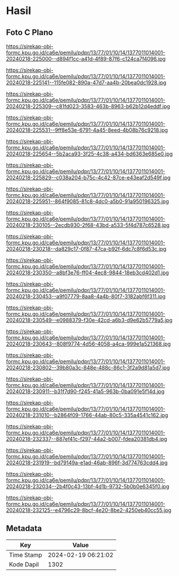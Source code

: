 # Hasil

## Foto C Plano

https://sirekap-obj-formc.kpu.go.id/ca6e/pemilu/pdpr/13/77/01/10/14/1377011014001-20240218-225000--d894f1cc-a41d-4f89-87f6-c124ca7f4096.jpg

https://sirekap-obj-formc.kpu.go.id/ca6e/pemilu/pdpr/13/77/01/10/14/1377011014001-20240218-225141--115fe082-890a-47d7-aa4b-20bea0dc1928.jpg

https://sirekap-obj-formc.kpu.go.id/ca6e/pemilu/pdpr/13/77/01/10/14/1377011014001-20240218-225309--c81fd023-3583-463b-8963-b62b12d4eddf.jpg

https://sirekap-obj-formc.kpu.go.id/ca6e/pemilu/pdpr/13/77/01/10/14/1377011014001-20240218-225531--9ff8e53e-6791-4a45-8eed-4b08b76c9218.jpg

https://sirekap-obj-formc.kpu.go.id/ca6e/pemilu/pdpr/13/77/01/10/14/1377011014001-20240218-225654--5b2aca93-3f25-4c38-a434-bd6363e685e0.jpg

https://sirekap-obj-formc.kpu.go.id/ca6e/pemilu/pdpr/13/77/01/10/14/1377011014001-20240218-225829--c038a204-b75c-4c42-87ce-e43eaf2d549f.jpg

https://sirekap-obj-formc.kpu.go.id/ca6e/pemilu/pdpr/13/77/01/10/14/1377011014001-20240218-225951--864f9085-81c8-4dc0-a5b0-91a950196325.jpg

https://sirekap-obj-formc.kpu.go.id/ca6e/pemilu/pdpr/13/77/01/10/14/1377011014001-20240218-230105--2ecdb930-2f68-43bd-a533-5f4d787c6528.jpg

https://sirekap-obj-formc.kpu.go.id/ca6e/pemilu/pdpr/13/77/01/10/14/1377011014001-20240218-230218--da829c17-0f87-47ca-b92f-6dc7c8f6d53c.jpg

https://sirekap-obj-formc.kpu.go.id/ca6e/pemilu/pdpr/13/77/01/10/14/1377011014001-20240218-230350--a8bf3e76-ff04-4ec8-9844-18eb3cd402d1.jpg

https://sirekap-obj-formc.kpu.go.id/ca6e/pemilu/pdpr/13/77/01/10/14/1377011014001-20240218-230453--a9f07779-8aa8-4a4b-80f7-3182abf6f311.jpg

https://sirekap-obj-formc.kpu.go.id/ca6e/pemilu/pdpr/13/77/01/10/14/1377011014001-20240218-230549--e0988379-f30e-42cd-a6b3-d9e62b5779a5.jpg

https://sirekap-obj-formc.kpu.go.id/ca6e/pemilu/pdpr/13/77/01/10/14/1377011014001-20240218-230643--808f9774-4d56-4058-a4ca-999e1a521368.jpg

https://sirekap-obj-formc.kpu.go.id/ca6e/pemilu/pdpr/13/77/01/10/14/1377011014001-20240218-230802--39b80a3c-848e-488c-86c1-3f2a9d81a5d7.jpg

https://sirekap-obj-formc.kpu.go.id/ca6e/pemilu/pdpr/13/77/01/10/14/1377011014001-20240218-230911--b31f7d90-f245-41a5-963b-0ba091e5f14d.jpg

https://sirekap-obj-formc.kpu.go.id/ca6e/pemilu/pdpr/13/77/01/10/14/1377011014001-20240218-231010--b2864f09-1766-44ab-80c5-335a4541c162.jpg

https://sirekap-obj-formc.kpu.go.id/ca6e/pemilu/pdpr/13/77/01/10/14/1377011014001-20240218-232337--887ef41c-f297-44a2-b007-fdea20381db4.jpg

https://sirekap-obj-formc.kpu.go.id/ca6e/pemilu/pdpr/13/77/01/10/14/1377011014001-20240218-231919--bd79149a-e1ad-46ab-896f-3d774763cdd4.jpg

https://sirekap-obj-formc.kpu.go.id/ca6e/pemilu/pdpr/13/77/01/10/14/1377011014001-20240218-232034--2b4f0c43-13bf-4d1b-9732-5b0b0e6345f0.jpg

https://sirekap-obj-formc.kpu.go.id/ca6e/pemilu/pdpr/13/77/01/10/14/1377011014001-20240218-232125--e4796c29-8bcf-4e20-8be2-4250eb40cc55.jpg


## Metadata

| Key        | Value               |
| ---------- | ------------------- |
| Time Stamp | 2024-02-19 06:21:02 |
| Kode Dapil | 1302                |



